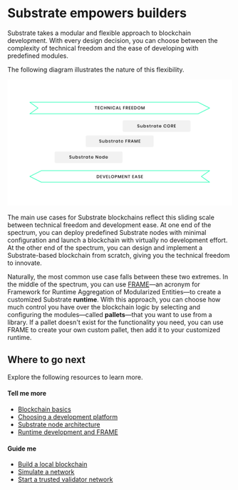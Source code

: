 # Substrate empowers builders

Substrate takes a modular and flexible approach to blockchain development.
With every design decision, you can choose between the complexity of technical freedom and the ease of developing with predefined modules.

The following diagram illustrates the nature of this flexibility.

![Technical freedom vs development ease](../img/docs/getting-started/technical-freedom.png)

The main use cases for Substrate blockchains reflect this sliding scale between technical freedom and development ease.
At one end of the spectrum, you can deploy predefined Substrate nodes with minimal configuration and launch a blockchain with virtually no development effort.
At the other end of the spectrum, you can design and implement a Substrate-based blockchain from scratch, giving you the technical freedom to innovate.

Naturally, the most common use case falls between these two extremes.
In the middle of the spectrum, you can use [FRAME](/v3/runtime/frame)—an acronym for Framework for Runtime Aggregation of Modularized Entities—to create a customized Substrate **runtime**. 
With this approach, you can choose how much control you have over the blockchain logic by selecting and configuring the modules—called **pallets**—that you want to use from a library.
If a pallet doesn't exist for the functionality you need, you can use FRAME to create your own custom pallet, then add it to your customized runtime.

## Where to go next

Explore the following resources to learn more.

#### Tell me more

* [Blockchain basics](main-docs/02-fundamentals/blockchain-basics.md)
* [Choosing a development platform](main-docs/01-why-substrate/choose-a-dev-platform)
* [Substrate node architecture](main-docs/02-fundamentals/substrate-client.md)
* [Runtime development and FRAME](main-docs/02-fundamentals/runtime.md)

#### Guide me

* [Build a local blockchain](../tutorials/01-build-local-blockchain.md)
* [Simulate a network](../tutorials/02-simulate-network.md)
* [Start a trusted validator network](../tutorials/03-private-network.md)

<!--
#### Show me (related video content)

* 

#### Teach me (related how to content)

* 
-->